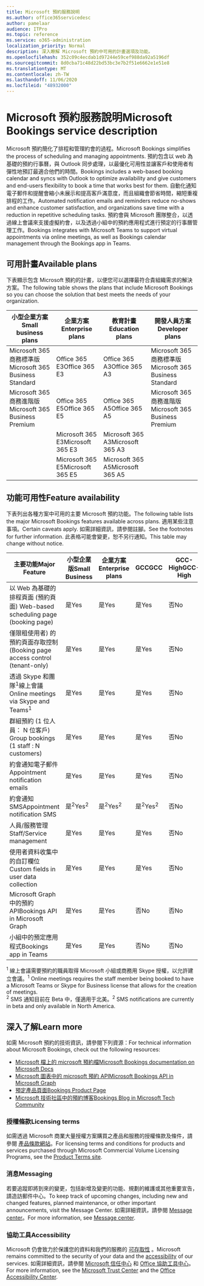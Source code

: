 ```yaml
---
title: Microsoft 預約服務說明
ms.author: office365servicedesc
author: pamelaar
audience: ITPro
ms.topic: reference
ms.service: o365-administration
localization_priority: Normal
description: 深入瞭解 Microsoft 預約中可用的計畫選項及功能。
ms.openlocfilehash: 352c09c4ecdab1d97244e59cef988da92a5196df
ms.sourcegitcommit: 8d0cba71c48d22bd53bc3e7b2f51e6662e1e51e8
ms.translationtype: MT
ms.contentlocale: zh-TW
ms.lasthandoff: 11/06/2020
ms.locfileid: "48932000"
---
```

# <a name="microsoft-bookings-service-description"></a><span data-ttu-id="ce017-103">Microsoft 預約服務說明</span><span class="sxs-lookup"><span data-stu-id="ce017-103">Microsoft Bookings service description</span></span>

<span data-ttu-id="ce017-104">Microsoft 預約簡化了排程和管理約會的過程。</span><span class="sxs-lookup"><span data-stu-id="ce017-104">Microsoft Bookings simplifies the process of scheduling and managing appointments.</span></span> <span data-ttu-id="ce017-105">預約包含以 web 為基礎的預約行事曆，與 Outlook 同步處理，以最優化可用性並讓客戶和使用者有彈性地預訂最適合他們的時間。</span><span class="sxs-lookup"><span data-stu-id="ce017-105">Bookings includes a web-based booking calendar and syncs with Outlook to optimize availability and give customers and end-users flexibility to book a time that works best for them.</span></span> <span data-ttu-id="ce017-106">自動化通知電子郵件和提醒會縮小未展示和提高客戶滿意度，而且組織會節省時間，縮短重複排程的工作。</span><span class="sxs-lookup"><span data-stu-id="ce017-106">Automated notification emails and reminders reduce no-shows and enhance customer satisfaction, and organizations save time with a reduction in repetitive scheduling tasks.</span></span> <span data-ttu-id="ce017-107">預約會與 Microsoft 團隊整合，以透過線上會議來支援虛擬約會，以及透過小組中的預約應用程式進行預定的行事曆管理工作。</span><span class="sxs-lookup"><span data-stu-id="ce017-107">Bookings integrates with Microsoft Teams to support virtual appointments via online meetings, as well as Bookings calendar management through the Bookings app in Teams.</span></span>

## <a name="available-plans"></a><span data-ttu-id="ce017-108">可用計畫</span><span class="sxs-lookup"><span data-stu-id="ce017-108">Available plans</span></span>

<span data-ttu-id="ce017-109">下表顯示包含 Microsoft 預約的計畫，以便您可以選擇最符合貴組織需求的解決方案。</span><span class="sxs-lookup"><span data-stu-id="ce017-109">The following table shows the plans that include Microsoft Bookings so you can choose the solution that best meets the needs of your organization.</span></span>

| <span data-ttu-id="ce017-110">小型企業方案</span><span class="sxs-lookup"><span data-stu-id="ce017-110">Small business plans</span></span> | <span data-ttu-id="ce017-111">企業方案</span><span class="sxs-lookup"><span data-stu-id="ce017-111">Enterprise plans</span></span> | <span data-ttu-id="ce017-112">教育計畫</span><span class="sxs-lookup"><span data-stu-id="ce017-112">Education plans</span></span> | <span data-ttu-id="ce017-113">開發人員方案</span><span class="sxs-lookup"><span data-stu-id="ce017-113">Developer plans</span></span> |
| --- | --- | --- | --- |
| <span data-ttu-id="ce017-114">Microsoft 365 商務標準版</span><span class="sxs-lookup"><span data-stu-id="ce017-114">Microsoft 365 Business Standard</span></span> | <span data-ttu-id="ce017-115">Office 365 E3</span><span class="sxs-lookup"><span data-stu-id="ce017-115">Office 365 E3</span></span> | <span data-ttu-id="ce017-116">Office 365 A3</span><span class="sxs-lookup"><span data-stu-id="ce017-116">Office 365 A3</span></span> | <span data-ttu-id="ce017-117">Microsoft 365 商務標準版</span><span class="sxs-lookup"><span data-stu-id="ce017-117">Microsoft 365 Business Standard</span></span> |
| <span data-ttu-id="ce017-118">Microsoft 365 商務進階版</span><span class="sxs-lookup"><span data-stu-id="ce017-118">Microsoft 365 Business Premium</span></span> | <span data-ttu-id="ce017-119">Office 365 E5</span><span class="sxs-lookup"><span data-stu-id="ce017-119">Office 365 E5</span></span> | <span data-ttu-id="ce017-120">Office 365 A5</span><span class="sxs-lookup"><span data-stu-id="ce017-120">Office 365 A5</span></span> | <span data-ttu-id="ce017-121">Microsoft 365 商務進階版</span><span class="sxs-lookup"><span data-stu-id="ce017-121">Microsoft 365 Business Premium</span></span> |
|  | <span data-ttu-id="ce017-122">Microsoft 365 E3</span><span class="sxs-lookup"><span data-stu-id="ce017-122">Microsoft 365 E3</span></span> | <span data-ttu-id="ce017-123">Microsoft 365 A3</span><span class="sxs-lookup"><span data-stu-id="ce017-123">Microsoft 365 A3</span></span> |  |
|  | <span data-ttu-id="ce017-124">Microsoft 365 E5</span><span class="sxs-lookup"><span data-stu-id="ce017-124">Microsoft 365 E5</span></span> | <span data-ttu-id="ce017-125">Microsoft 365 A5</span><span class="sxs-lookup"><span data-stu-id="ce017-125">Microsoft 365 A5</span></span> |  |

## <a name="feature-availability"></a><span data-ttu-id="ce017-126">功能可用性</span><span class="sxs-lookup"><span data-stu-id="ce017-126">Feature availability</span></span>

<span data-ttu-id="ce017-127">下表列出各種方案中可用的主要 Microsoft 預約功能。</span><span class="sxs-lookup"><span data-stu-id="ce017-127">The following table lists the major Microsoft Bookings features available across plans.</span></span> <span data-ttu-id="ce017-128">適用某些注意事項。</span><span class="sxs-lookup"><span data-stu-id="ce017-128">Certain caveats apply.</span></span> <span data-ttu-id="ce017-129">如需詳細資訊，請參閱註腳。</span><span class="sxs-lookup"><span data-stu-id="ce017-129">See the footnotes for further information.</span></span> <span data-ttu-id="ce017-130">此表格可能會變更，恕不另行通知。</span><span class="sxs-lookup"><span data-stu-id="ce017-130">This table may change without notice.</span></span>

| <span data-ttu-id="ce017-131">主要功能</span><span class="sxs-lookup"><span data-stu-id="ce017-131">Major Feature</span></span> | <span data-ttu-id="ce017-132">小型企業版</span><span class="sxs-lookup"><span data-stu-id="ce017-132">Small Business</span></span> | <span data-ttu-id="ce017-133">企業方案</span><span class="sxs-lookup"><span data-stu-id="ce017-133">Enterprise plans</span></span> | <span data-ttu-id="ce017-134">GCC</span><span class="sxs-lookup"><span data-stu-id="ce017-134">GCC</span></span> | <span data-ttu-id="ce017-135">GCC-High</span><span class="sxs-lookup"><span data-stu-id="ce017-135">GCC-High</span></span> | <span data-ttu-id="ce017-136">DOD</span><span class="sxs-lookup"><span data-stu-id="ce017-136">DOD</span></span> | <span data-ttu-id="ce017-137">教育版</span><span class="sxs-lookup"><span data-stu-id="ce017-137">Education</span></span> |
| --- | --- | --- | --- | --- | --- | --- |
| <span data-ttu-id="ce017-138">以 Web 為基礎的排程頁面 (預約頁面) </span><span class="sxs-lookup"><span data-stu-id="ce017-138">Web-based scheduling page (booking page)</span></span> | <span data-ttu-id="ce017-139">是</span><span class="sxs-lookup"><span data-stu-id="ce017-139">Yes</span></span> | <span data-ttu-id="ce017-140">是</span><span class="sxs-lookup"><span data-stu-id="ce017-140">Yes</span></span> | <span data-ttu-id="ce017-141">是</span><span class="sxs-lookup"><span data-stu-id="ce017-141">Yes</span></span> | <span data-ttu-id="ce017-142">否</span><span class="sxs-lookup"><span data-stu-id="ce017-142">No</span></span> | <span data-ttu-id="ce017-143">否</span><span class="sxs-lookup"><span data-stu-id="ce017-143">No</span></span> | <span data-ttu-id="ce017-144">是</span><span class="sxs-lookup"><span data-stu-id="ce017-144">Yes</span></span> |
| <span data-ttu-id="ce017-145">僅限租使用者) 的預約頁面存取控制 (</span><span class="sxs-lookup"><span data-stu-id="ce017-145">Booking page access control (tenant-only)</span></span> | <span data-ttu-id="ce017-146">是</span><span class="sxs-lookup"><span data-stu-id="ce017-146">Yes</span></span> | <span data-ttu-id="ce017-147">是</span><span class="sxs-lookup"><span data-stu-id="ce017-147">Yes</span></span> | <span data-ttu-id="ce017-148">是</span><span class="sxs-lookup"><span data-stu-id="ce017-148">Yes</span></span> | <span data-ttu-id="ce017-149">否</span><span class="sxs-lookup"><span data-stu-id="ce017-149">No</span></span> | <span data-ttu-id="ce017-150">否</span><span class="sxs-lookup"><span data-stu-id="ce017-150">No</span></span> | <span data-ttu-id="ce017-151">是</span><span class="sxs-lookup"><span data-stu-id="ce017-151">Yes</span></span> |
| <span data-ttu-id="ce017-152">透過 Skype 和團隊<sup>1</sup>線上會議</span><span class="sxs-lookup"><span data-stu-id="ce017-152">Online meetings via Skype and Teams<sup>1</sup></span></span> <br/> | <span data-ttu-id="ce017-153">是</span><span class="sxs-lookup"><span data-stu-id="ce017-153">Yes</span></span> | <span data-ttu-id="ce017-154">是</span><span class="sxs-lookup"><span data-stu-id="ce017-154">Yes</span></span> | <span data-ttu-id="ce017-155">是</span><span class="sxs-lookup"><span data-stu-id="ce017-155">Yes</span></span> | <span data-ttu-id="ce017-156">否</span><span class="sxs-lookup"><span data-stu-id="ce017-156">No</span></span> | <span data-ttu-id="ce017-157">否</span><span class="sxs-lookup"><span data-stu-id="ce017-157">No</span></span> | <span data-ttu-id="ce017-158">是</span><span class="sxs-lookup"><span data-stu-id="ce017-158">Yes</span></span> |
| <span data-ttu-id="ce017-159">群組預約 (1 位人員： N 位客戶) </span><span class="sxs-lookup"><span data-stu-id="ce017-159">Group bookings (1 staff : N customers)</span></span> | <span data-ttu-id="ce017-160">是</span><span class="sxs-lookup"><span data-stu-id="ce017-160">Yes</span></span> | <span data-ttu-id="ce017-161">是</span><span class="sxs-lookup"><span data-stu-id="ce017-161">Yes</span></span> | <span data-ttu-id="ce017-162">是</span><span class="sxs-lookup"><span data-stu-id="ce017-162">Yes</span></span> | <span data-ttu-id="ce017-163">否</span><span class="sxs-lookup"><span data-stu-id="ce017-163">No</span></span> | <span data-ttu-id="ce017-164">否</span><span class="sxs-lookup"><span data-stu-id="ce017-164">No</span></span> | <span data-ttu-id="ce017-165">是</span><span class="sxs-lookup"><span data-stu-id="ce017-165">Yes</span></span> |
| <span data-ttu-id="ce017-166">約會通知電子郵件</span><span class="sxs-lookup"><span data-stu-id="ce017-166">Appointment notification emails</span></span> | <span data-ttu-id="ce017-167">是</span><span class="sxs-lookup"><span data-stu-id="ce017-167">Yes</span></span> | <span data-ttu-id="ce017-168">是</span><span class="sxs-lookup"><span data-stu-id="ce017-168">Yes</span></span> | <span data-ttu-id="ce017-169">是</span><span class="sxs-lookup"><span data-stu-id="ce017-169">Yes</span></span> | <span data-ttu-id="ce017-170">否</span><span class="sxs-lookup"><span data-stu-id="ce017-170">No</span></span> | <span data-ttu-id="ce017-171">否</span><span class="sxs-lookup"><span data-stu-id="ce017-171">No</span></span> | <span data-ttu-id="ce017-172">是</span><span class="sxs-lookup"><span data-stu-id="ce017-172">Yes</span></span> |
| <span data-ttu-id="ce017-173">約會通知 SMS</span><span class="sxs-lookup"><span data-stu-id="ce017-173">Appointment notification SMS</span></span> | <span data-ttu-id="ce017-174">是<sup>2</sup></span><span class="sxs-lookup"><span data-stu-id="ce017-174">Yes<sup>2</sup></span></span> <br/> | <span data-ttu-id="ce017-175">是<sup>2</sup></span><span class="sxs-lookup"><span data-stu-id="ce017-175">Yes<sup>2</sup></span></span> <br/> | <span data-ttu-id="ce017-176">是<sup>2</sup></span><span class="sxs-lookup"><span data-stu-id="ce017-176">Yes<sup>2</sup></span></span> <br/> | <span data-ttu-id="ce017-177">否</span><span class="sxs-lookup"><span data-stu-id="ce017-177">No</span></span> | <span data-ttu-id="ce017-178">否</span><span class="sxs-lookup"><span data-stu-id="ce017-178">No</span></span> | <span data-ttu-id="ce017-179">是</span><span class="sxs-lookup"><span data-stu-id="ce017-179">Yes</span></span> |
| <span data-ttu-id="ce017-180">人員/服務管理</span><span class="sxs-lookup"><span data-stu-id="ce017-180">Staff/Service management</span></span> | <span data-ttu-id="ce017-181">是</span><span class="sxs-lookup"><span data-stu-id="ce017-181">Yes</span></span> | <span data-ttu-id="ce017-182">是</span><span class="sxs-lookup"><span data-stu-id="ce017-182">Yes</span></span> | <span data-ttu-id="ce017-183">是</span><span class="sxs-lookup"><span data-stu-id="ce017-183">Yes</span></span> | <span data-ttu-id="ce017-184">否</span><span class="sxs-lookup"><span data-stu-id="ce017-184">No</span></span> | <span data-ttu-id="ce017-185">否</span><span class="sxs-lookup"><span data-stu-id="ce017-185">No</span></span> | <span data-ttu-id="ce017-186">是</span><span class="sxs-lookup"><span data-stu-id="ce017-186">Yes</span></span> |
| <span data-ttu-id="ce017-187">使用者資料收集中的自訂欄位</span><span class="sxs-lookup"><span data-stu-id="ce017-187">Custom fields in user data collection</span></span> | <span data-ttu-id="ce017-188">是</span><span class="sxs-lookup"><span data-stu-id="ce017-188">Yes</span></span> | <span data-ttu-id="ce017-189">是</span><span class="sxs-lookup"><span data-stu-id="ce017-189">Yes</span></span> | <span data-ttu-id="ce017-190">是</span><span class="sxs-lookup"><span data-stu-id="ce017-190">Yes</span></span> | <span data-ttu-id="ce017-191">否</span><span class="sxs-lookup"><span data-stu-id="ce017-191">No</span></span> | <span data-ttu-id="ce017-192">否</span><span class="sxs-lookup"><span data-stu-id="ce017-192">No</span></span> | <span data-ttu-id="ce017-193">是</span><span class="sxs-lookup"><span data-stu-id="ce017-193">Yes</span></span> |
| <span data-ttu-id="ce017-194">Microsoft Graph 中的預約 API</span><span class="sxs-lookup"><span data-stu-id="ce017-194">Bookings API in Microsoft Graph</span></span> | <span data-ttu-id="ce017-195">是</span><span class="sxs-lookup"><span data-stu-id="ce017-195">Yes</span></span> | <span data-ttu-id="ce017-196">是</span><span class="sxs-lookup"><span data-stu-id="ce017-196">Yes</span></span> | <span data-ttu-id="ce017-197">否</span><span class="sxs-lookup"><span data-stu-id="ce017-197">No</span></span> | <span data-ttu-id="ce017-198">否</span><span class="sxs-lookup"><span data-stu-id="ce017-198">No</span></span> | <span data-ttu-id="ce017-199">否</span><span class="sxs-lookup"><span data-stu-id="ce017-199">No</span></span> | <span data-ttu-id="ce017-200">是</span><span class="sxs-lookup"><span data-stu-id="ce017-200">Yes</span></span> |
| <span data-ttu-id="ce017-201">小組中的預定應用程式</span><span class="sxs-lookup"><span data-stu-id="ce017-201">Bookings app in Teams</span></span> | <span data-ttu-id="ce017-202">是</span><span class="sxs-lookup"><span data-stu-id="ce017-202">Yes</span></span> | <span data-ttu-id="ce017-203">是</span><span class="sxs-lookup"><span data-stu-id="ce017-203">Yes</span></span> | <span data-ttu-id="ce017-204">否</span><span class="sxs-lookup"><span data-stu-id="ce017-204">No</span></span> | <span data-ttu-id="ce017-205">否</span><span class="sxs-lookup"><span data-stu-id="ce017-205">No</span></span> | <span data-ttu-id="ce017-206">否</span><span class="sxs-lookup"><span data-stu-id="ce017-206">No</span></span> | <span data-ttu-id="ce017-207">是</span><span class="sxs-lookup"><span data-stu-id="ce017-207">Yes</span></span> |

<span data-ttu-id="ce017-208"><sup>1</sup> 線上會議需要預約的職員取得 Microsoft 小組或商務用 Skype 授權，以允許建立會議。</span><span class="sxs-lookup"><span data-stu-id="ce017-208"><sup>1</sup> Online meetings requires the staff member being booked to have a Microsoft Teams or Skype for Business license that allows for the creation of meetings.</span></span>
<br/><span data-ttu-id="ce017-209"><sup>2</sup> SMS 通知目前在 Beta 中，僅適用于北美。</span><span class="sxs-lookup"><span data-stu-id="ce017-209"><sup>2</sup> SMS notifications are currently in beta and only available in North America.</span></span>

## <a name="learn-more"></a><span data-ttu-id="ce017-210">深入了解</span><span class="sxs-lookup"><span data-stu-id="ce017-210">Learn more</span></span>

<span data-ttu-id="ce017-211">如需 Microsoft 預約的技術資訊，請參閱下列資源：</span><span class="sxs-lookup"><span data-stu-id="ce017-211">For technical information about Microsoft Bookings, check out the following resources:</span></span>

- [<span data-ttu-id="ce017-212">Microsoft 檔上的 microsoft 預約檔</span><span class="sxs-lookup"><span data-stu-id="ce017-212">Microsoft Bookings documentation on Microsoft Docs</span></span>](https://docs.microsoft.com/microsoft-365/bookings/bookings-overview?view=o365-worldwide)
- [<span data-ttu-id="ce017-213">Microsoft 圖表中的 microsoft 預約 API</span><span class="sxs-lookup"><span data-stu-id="ce017-213">Microsoft Bookings API in Microsoft Graph</span></span>](https://docs.microsoft.com/graph/api/resources/booking-api-overview?view=graph-rest-beta)
- [<span data-ttu-id="ce017-214">預定產品頁面</span><span class="sxs-lookup"><span data-stu-id="ce017-214">Bookings Product Page</span></span>](https://www.microsoft.com/microsoft-365/business/scheduling-and-booking-app)
- [<span data-ttu-id="ce017-215">Microsoft 技術社區中的預約博客</span><span class="sxs-lookup"><span data-stu-id="ce017-215">Bookings Blog in Microsoft Tech Community</span></span>](https://techcommunity.microsoft.com/t5/microsoft-bookings-blog/bg-p/Office365BusinessAppsBlog)

### <a name="licensing-terms"></a><span data-ttu-id="ce017-216">授權條款</span><span class="sxs-lookup"><span data-stu-id="ce017-216">Licensing terms</span></span>

<span data-ttu-id="ce017-217">如需透過 Microsoft 商業大量授權方案購買之產品和服務的授權條款及條件，請參閱 [產品條款網站](https://www.microsoft.com/microsoft-365)。</span><span class="sxs-lookup"><span data-stu-id="ce017-217">For licensing terms and conditions for products and services purchased through Microsoft Commercial Volume Licensing Programs, see the [Product Terms site](https://www.microsoft.com/microsoft-365).</span></span>

### <a name="messaging"></a><span data-ttu-id="ce017-218">消息</span><span class="sxs-lookup"><span data-stu-id="ce017-218">Messaging</span></span>

<span data-ttu-id="ce017-219">若要追蹤即將到來的變更，包括新增及變更的功能、規劃的維護或其他重要宣告，請造訪郵件中心。</span><span class="sxs-lookup"><span data-stu-id="ce017-219">To keep track of upcoming changes, including new and changed features, planned maintenance, or other important announcements, visit the Message Center.</span></span> <span data-ttu-id="ce017-220">如需詳細資訊，請參閱 [Message center](https://docs.microsoft.com/microsoft-365/admin/manage/message-center)。</span><span class="sxs-lookup"><span data-stu-id="ce017-220">For more information, see [Message center](https://docs.microsoft.com/microsoft-365/admin/manage/message-center).</span></span>

### <a name="accessibility"></a><span data-ttu-id="ce017-221">協助工具</span><span class="sxs-lookup"><span data-stu-id="ce017-221">Accessibility</span></span>

<span data-ttu-id="ce017-222">Microsoft 仍會致力於保護您的資料和我們的服務的 [可存取性](https://www.microsoft.com/trust-center/compliance/accessibility) 。</span><span class="sxs-lookup"><span data-stu-id="ce017-222">Microsoft remains committed to the security of your data and the [accessibility](https://www.microsoft.com/trust-center/compliance/accessibility) of our services.</span></span> <span data-ttu-id="ce017-223">如需詳細資訊，請參閱 [Microsoft 信任中心](https://www.microsoft.com/trust-center) 和 [Office 協助工具中心](https://support.office.com/article/ecab0fcf-d143-4fe8-a2ff-6cd596bddc6d)。</span><span class="sxs-lookup"><span data-stu-id="ce017-223">For more information, see the [Microsoft Trust Center](https://www.microsoft.com/trust-center) and the [Office Accessibility Center](https://support.office.com/article/ecab0fcf-d143-4fe8-a2ff-6cd596bddc6d).</span></span>
